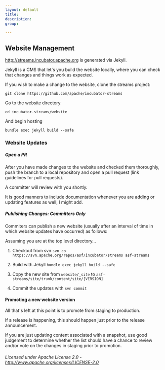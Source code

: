 ```yaml
---
layout: default
title:
description:
group:

---
```


## Website Management

http://streams.incubator.apache.org is generated via Jekyll.

Jekyll is a CMS that let's you build the website locally, where you can check that changes and things work as expected.

If you wish to make a change to the website, clone the streams project:

`git clone https://github.com/apache/incubator-streams`

Go to the website directory

`cd incubator-streams/website`

And begin hosting

`bundle exec jekyll build --safe`



### Website Updates

##### Open a PR

After you have made changes to the website and checked them thoroughly, push the branch to a local repository and open a pull request (link guidelines for pull requests).

A committer will review with you shortly.

It is good manners to include documentation whenever you are adding or updating features as well, I might add.

##### Publishing Changes: Committers Only

Commiters can publish a new website (usually after an interval of time in which website updates have occurred) as follows:

Assuming you are at the top level directory...

1. Checkout from svn
`svn co https://svn.apache.org/repos/asf/incubator/streams asf-streams`

2. Build with Jekyll
`bundle exec jekyll build --safe`

3. Copy the new site from `website/_site` to `asf-streams/site/trunk/content/site/[VERSION]`
 
4. Commit the updates with `svn commit`


#### Promoting a new website version

All that's left at this point is to promote from staging to production.

If a release is happening, this should happen just prior to the release announcement.

If you are just updating content associated with a snapshot, use good judgement to determine whether the list should have a chance to review
and/or vote on the changes in staging prior to promotion.

###### Licensed under Apache License 2.0 - http://www.apache.org/licenses/LICENSE-2.0
